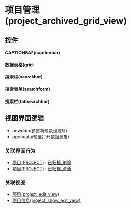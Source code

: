 # 项目管理(project_archived_grid_view)  <!-- {docsify-ignore-all} -->



## 控件
#### CAPTIONBAR(captionbar)
#### 数据表格(grid)
#### 搜索栏(searchbar)
#### 搜索表单(searchform)
#### 搜索栏(tabsearchbar)

## 视图界面逻辑
  * newdata(预置新建数据逻辑)
  * opendata(预置打开数据逻辑)


### 关联界面行为
  * [项目(PROJECT)](module/ProjMgmt/project) : [已归档_删除](module/ProjMgmt/project#界面行为)
  * [项目(PROJECT)](module/ProjMgmt/project) : [已归档_激活](module/ProjMgmt/project#界面行为)

### 关联视图
  * [项目(project_edit_view)](app/view/project_edit_view)
  * [项目信息(project_show_edit_view)](app/view/project_show_edit_view)

<script>
 const { createApp } = Vue
  createApp({
    data() {
      return {

      }
    }
  }).use(ElementPlus).mount('#app')
</script>